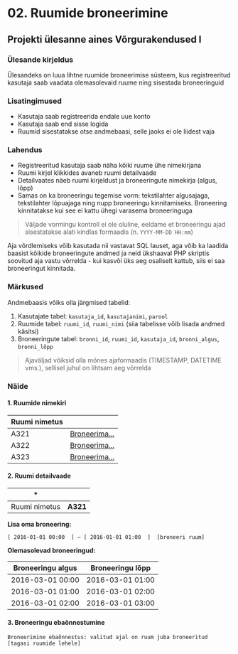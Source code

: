 # 02. Ruumide broneerimine

## Projekti ülesanne aines Võrgurakendused I

### Ülesande kirjeldus

Ülesandeks on luua lihtne ruumide broneerimise süsteem, kus registreeritud kasutaja saab vaadata olemasolevaid ruume ning sisestada broneeringuid

### Lisatingimused

  * Kasutaja saab registreerida endale uue konto
  * Kasutaja saab end sisse logida
  * Ruumid sisestatakse otse andmebaasi, selle jaoks ei ole liidest vaja

### Lahendus

  * Registreeritud kasutaja saab näha kõiki ruume ühe nimekirjana
  * Ruumi kirjel klikkides avaneb ruumi detailvaade
  * Detailvaates näeb ruumi kirjeldust ja broneeringute nimekirja (algus, lõpp)
  * Samas on ka broneeringu tegemise vorm: tekstilahter algusajaga, tekstilahter lõpuajaga ning nupp broneeringu kinnitamiseks. Broneering kinnitatakse kui see ei kattu ühegi varasema broneeringuga

> Väljade vormingu kontroll ei ole oluline, eeldame et broneeringu ajad sisestatakse alati kindlas formaadis (n. `YYYY-MM-DD HH:mm`)

Aja võrdlemiseks võib kasutada nii vastavat SQL lauset, aga võib ka laadida baasist kõikide broneeringute andmed ja neid ükshaaval PHP skriptis soovitud aja vastu võrrelda - kui kasvõi üks aeg osaliselt kattub, siis ei saa broneeringut kinnitada.

### Märkused

Andmebaasis võiks olla järgmised tabelid:

  1. Kasutajate tabel: `kasutaja_id`, `kasutajanimi`, `parool`
  1. Ruumide tabel: `ruumi_id`, `ruumi_nimi` (siia tabelisse võib lisada andmed käsitsi)
  1. Broneeringute tabel: `bronni_id`, `ruumi_id`, `kasutaja_id`, `bronni_algus`, `bronni_lõpp`

> Ajaväljad võiksid olla mõnes ajaformaadis (TIMESTAMP, DATETIME vms.), sellisel juhul on lihtsam aeg võrrelda

### Näide

#### 1. Ruumide nimekiri

| Ruumi nimetus | |
|----|----|
| A321 | [Broneerima...](.) |
| A322 | [Broneerima...](.) |
| A323 | [Broneerima...](.) |

#### 2. Ruumi detailvaade

|  * |  |
|--- | --- |
| Ruumi nimetus | **A321** |

**Lisa oma broneering:**
```
[ 2016-01-01 00:00  ] – [ 2016-01-01 01:00  ]  [broneeri ruum]
```

**Olemasolevad broneeringud:**

| Broneeringu algus | Broneeringu lõpp |
|----| ----|
| 2016-03-01 00:00 | 2016-03-01 01:00 |
| 2016-03-01 01:00 | 2016-03-01 02:00 |
| 2016-03-01 02:00 | 2016-03-01 03:00 |

#### 3. Broneeringu ebaõnnestumine

```
Broneerimine ebaõnnestus: valitud ajal on ruum juba broneeritud
[tagasi ruumide lehele]
```
